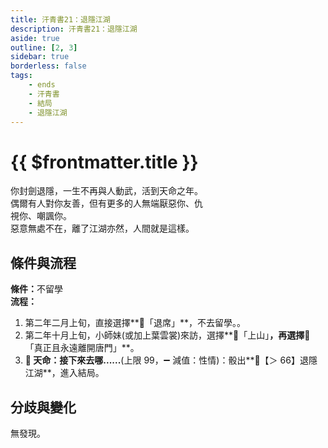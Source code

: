 ```yaml
---
title: 汗青書21：退隱江湖
description: 汗青書21：退隱江湖
aside: true
outline: [2, 3]
sidebar: true
borderless: false
tags:
    - ends
    - 汗青書
    - 結局
    - 退隱江湖
---
```


# {{ $frontmatter.title }}

<EndBackground no=21 title="退隱江湖">
你封劍退隱，一生不再與人動武，活到天命之年。<br>
偶爾有人對你友善，但有更多的人無端厭惡你、仇<br>
視你、嘲諷你。<br>
惡意無處不在，離了江湖亦然，人間就是這樣。
<br>
<!-- 此處因排版, 放入部分空行, 無理由請勿移除 -->
</EndBackground>

## 條件與流程

<strong>條件：</strong>不留學<br>
**流程：**<br>

1. 第二年二月上旬，直接選擇**📜「退席」**，不去留學。。
2. 第二年十月上旬，<Girl0Icon>小師妹</Girl0Icon>(或加上<Girl2Icon>葉雲裳</Girl2Icon>)來訪，選擇**📜「上山」**，再選擇**📖「真正且永遠離開唐門」**。
3. **🎲 天命：接下來去哪......**(上限 99，➖ 減值：性情)：骰出**🧾【＞ 66】退隱江湖**，進入結局。

## 分歧與變化

無發現。
